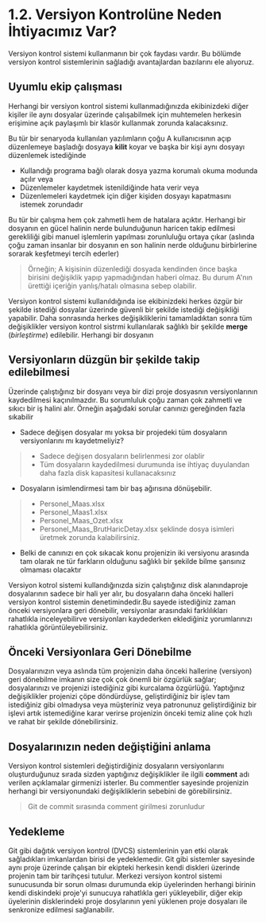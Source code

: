 # 1.2. Versiyon Kontrolüne Neden İhtiyacımız Var?
Versiyon kontrol sistemi kullanmanın bir çok faydası vardır. Bu bölümde versiyon kontrol sistemlerinin sağladığı avantajlardan bazılarını ele alıyoruz.

## Uyumlu ekip çalışması
Herhangi bir versiyon kontrol sistemi kullanmadığınızda  ekibinizdeki diğer kişiler ile aynı dosyalar üzerinde çalışabilmek için muhtemelen herkesin erişimine açık paylaşımlı bir klasör kullanmak zorunda kalacaksınız.

Bu tür bir senaryoda kullanılan yazılımların çoğu A kullanıcısının açıp düzenlemeye başladığı dosyaya **kilit** koyar ve başka bir kişi aynı dosyayı düzenlemek istediğinde
* Kullandığı programa bağlı olarak dosya yazma korumalı okuma modunda açılır veya
* Düzenlemeler kaydetmek istenildiğinde hata verir veya
* Düzenlemeleri kaydetmek için diğer kişiden dosyayı kapatmasını istemek zorundadır

Bu tür bir çalışma hem çok zahmetli hem de hatalara açıktır. Herhangi bir dosyanın en gücel halinin nerde bulunduğunun haricen takip edilmesi gerekliliği gibi manuel işlemlerin yapılması zorunluluğu ortaya çıkar (aslında çoğu zaman insanlar bir dosyanın en son halinin nerde olduğunu birbirlerine sorarak keşfetmeyi tercih ederler)

> Örneğin; A kişisinin düzenlediği dosyada kendinden önce başka birisini değişiklik yapıp yapmadığından haberi olmaz. Bu durum A'nın ürettiği içeriğin yanlış/hatalı olmasına sebep olabilir.

Versiyon kontrol sistemi kullanıldığında ise ekibinizdeki herkes özgür bir şekilde istediği dosyalar üzerinde güvenli bir şekilde istediği değişikliği yapabilir. Daha sonrasında herkes değişikliklerini tamamladıktan sonra tüm değişiklikler versiyon kontrol sistrmi kullanılarak sağlıklı bir şekilde **merge** (*birleştirme*) edilebilir. Herhangi bir dosyanın

## Versiyonların düzgün bir şekilde takip edilebilmesi

Üzerinde çalıştığınız bir dosyanı veya bir dizi proje dosyasnın versiyonlarının kaydedilmesi kaçınılmazdır. Bu sorumluluk çoğu zaman çok zahmetli ve sıkıcı bir iş halini alır. Örneğin aşağıdaki sorular canınızı gereğinden fazla sıkabilir

* Sadece değişen dosyalar mı yoksa bir projedeki tüm dosyaların versiyonlarını mı kaydetmeliyiz?
> * Sadece değişen dosyaların belirlenmesi zor olablir
> * Tüm dosyaların kaydedilmesi durumunda ise ihtiyaç duyulandan daha fazla disk kapasitesi kullanacaksınız

* Dosyaların isimlendirmesi tam bir baş ağırısına dönüşebilir.
> * Personel_Maas.xlsx
> * Personel_Maas1.xlsx
> * Personel_Maas_Ozet.xlsx
> * Personel_Maas_BrutHaricDetay.xlsx
> şeklinde dosya isimleri üretmek zorunda kalabilirsiniz.

* Belki de canınızı en çok sıkacak konu projenizin iki versiyonu arasında tam olarak ne tür farkların olduğunu sağlıklı bir şekilde bilme şansınız olmaması olacaktır

Versiyon kotrol sistemi kullandığınızda sizin çalıştığınız disk alanındaproje dosyalarının sadece bir hali yer alır, bu dosyaların daha önceki halleri versiyon kontrol sistemin denetimindedir.Bu sayede istediğiniz zaman önceki versiyonlara geri dönebilir, versiyonlar arasındaki farklılıkları rahatlıkla inceleyebilirve versiyonları kaydederken eklediğiniz yorumlarınızı rahatlıkla görüntüleyebilirsiniz.

## Önceki Versiyonlara Geri Dönebilme
Dosyalarınızın veya aslında tüm projenizin daha önceki hallerine (versiyon) geri dönebilme imkanın size çok çok önemli bir özgürlük sağlar; dosyalarınızı ve projenizi istediğiniz gibi kurcalama özgürlüğü. Yaptığınız değişiklikler projenizi çöpe döndürdüyse, geliştirdiğiniz bir işlev tam istediğiniz gibi olmadıysa veya müşteriniz veya patronunuz geliştirdiğiniz bir işlevi artık istemediğine karar verirse projenizin önceki temiz aline çok hızlı ve rahat bir şekilde dönebilirsiniz.

## Dosyalarınızın neden değiştiğini anlama
Versiyon kontrol sistemleri değiştirdiğiniz dosyaların versiyonlarını oluşturduğunuz sırada sizden yaptığınız değişiklikler ile ilgili **comment** adı verilen açıklamalar girmenizi isterler. Bu commentler sayesinde projenizin herhangi bir versiyonundaki değişikliklerin sebebini de görebilirsiniz.

> Git de commit sırasında comment girilmesi zorunludur

## Yedekleme
Git gibi dağıtık versiyon kontrol (DVCS) sistemlerinin yan etki olarak sağladıkları imkanlardan birisi de yedeklemedir. Git gibi sistemler sayesinde aynı proje üzerinde çalışan bir ekipteki herkesin kendi diskleri üzerinde projenin tam bir tarihçesi tutulur. Merkezi versiyon kontrol sistemi sunucusunda bir sorun olması durumunda ekip üyelerinden herhangi birinin kendi diskindeki proje'yi sunucuya rahatlıkla geri yükleyebilir, diğer ekip üyelerinin disklerindeki proje dosylarının yeni yüklenen proje dosyaları ile senkronize edilmesi sağlanabilir.
